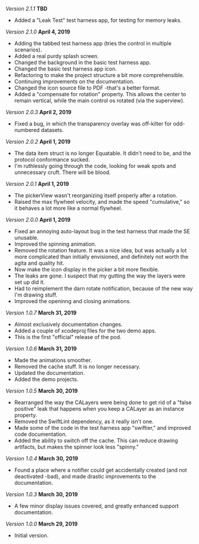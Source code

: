 *Version 2.1.1* **TBD**
- Added a "Leak Test" test harness app, for testing for memory leaks.

*Version 2.1.0* **April 4, 2019**
- Adding the tabbed test harness app (tries the control in multiple scenarios).
- Added a real purdy splash screen.
- Changed the background in the basic test harness app.
- Changed the basic test harness app icon.
- Refactoring to make the project structure a bit more comprehensible.
- Continuing improvements on the documentation.
- Changed the icon source file to PDF -that's a better format.
- Added a "compensate for rotation" property. This allows the center to remain vertical, while the main control os rotated (via the superview).

*Version 2.0.3* **April 2, 2019**
- Fixed a bug, in which the transparency overlay was off-kilter for odd-numbered datasets.

*Version 2.0.2* **April 1, 2019**
- The data item struct is no longer Equatable. It didn't need to be, and the protocol conformance sucked.
- I'm ruthlessly going through the code, looking for weak spots and unnecessary cruft. There will be blood.

*Version 2.0.1* **April 1, 2019**
- The pickerView wasn't reorganizing itself properly after a rotation.
- Raised the max flywheel velocity, and made the speed "cumulative," so it behaves a lot more like a normal flywheel.

*Version 2.0.0* **April 1, 2019**
- Fixed an annoying auto-layout bug in the test harness that made the SE unusable.
- Improved the spinning animation.
- Removed the rotation feature. It was a nice idea, but was actually a lot more complicated than initially envisioned, and definitely not worth the agita and quality hit.
- Now make the icon display in the picker a bit more flexible.
- The leaks are gone. I suspect that my gutting the way the layers were set up did it.
- Had to reimplement the darn rotate notification, because of the new way I'm drawing stuff.
- Improved the openinng and closing animations.

*Version 1.0.7* **March 31, 2019**
- Almost exclusively documentation changes.
- Added a couple of xcodeproj files for the two demo apps.
- This is the first "official" release of the pod.

*Version 1.0.6* **March 31, 2019**
- Made the animations smoother.
- Removed the cache stuff. It is no longer necessary.
- Updated the documentation.
- Added the demo projects.

*Version 1.0.5* **March 30, 2019**
- Rearranged the way the CALayers were being done to get rid of a "false positive" leak that happens when you keep a CALayer as an instance property.
- Removed the SwiftLint dependency, as it really isn't one.
- Made some of the code in the test harness app "swiftier," and improved code documentation.
- Added the ability to switch off the cache. This can reduce drawing artifacts, but makes the spinner look less "spinny."

*Version 1.0.4* **March 30, 2019**
- Found a place where a notifier could get accidentally created (and not deactivated -bad), and made drastic improvements to the documentation.

*Version 1.0.3* **March 30, 2019**
- A few minor display issues covered, and greatly enhanced support documentation.

*Version 1.0.0* **March 29, 2019**
- Initial version.
